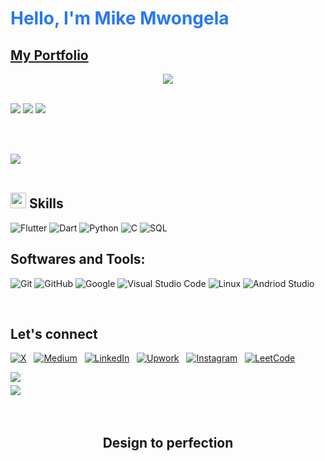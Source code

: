 <h1 style="color: #2878f0">Hello, I'm Mike Mwongela</h1>
<h2 style="color: #40A2E3">
<a href="https://Mike-205.github.io">My Portfolio</a></h2>
</a>

<!-- Info Header -->
<p align="center">
  <a href="https://github.com/Mike-205/readme-typing-svg"><img src="https://readme-typing-svg.herokuapp.com?font=Poppins&color=cyan&size=25&center=true&vCenter=true&width=600&height=100&lines=Software+Engineer...&hearts;++;Mobile+App+Developer,;Flutter+developer;Applied+Computer+Science+Student,;Active+Learner+and+Researcher,;Love+to+learn+new+stuffs..<3"></a>
</p>

<br/>

<!--My Github Stats-->
<picture style="width=600px">
<source
  srcset="https://github-readme-stats.vercel.app/api?username=Mike-205&show_icons=true&card_width=600px&theme=transparent&count_private=true&custom_title=My+Github+Stats%3A"
  media="(prefers-color-scheme: dark)"
/>
<source
  srcset="https://github-readme-stats.vercel.app/api?username=Mike-205&show_icons=true&card_width=600px&theme=outrun&count_private=true&custom_title=My+Github+Stats%3A"
  media="(prefers-color-scheme: light), (prefers-color-scheme: no-preference)"
/>
<img src="https://github-readme-stats.vercel.app/api?username=Mike-205&show_icons=true&card_width=600px&theme=outrun&count_private=true&custom_title=My+Github+Stats%3A" />
</picture>

<!--Github Streak-->
<picture style="width=600px">
<source
  srcset="https://streak-stats.demolab.com/?user=Mike-205&theme=transparent&exclude_days=Sun&card_width=600px&starting_year=2023"
  media="(prefers-color-scheme: dark)"
/>
<source
  srcset="https://streak-stats.demolab.com/?user=Mike-205&theme=outrun&exclude_days=Sun&card_width=600px&starting_year=2023"
  media="(prefers-color-scheme: light), (prefers-color-scheme: no-preference)"
/>

<img src="https://streak-stats.demolab.com/?user=Mike-205&theme=outrun&exclude_days=Sun&card_width=600px&starting_year=2023" />
</picture>

<!--Top Langs-->
<picture style="width=600px">
<source
  srcset="https://github-readme-stats.vercel.app/api/top-langs/?username=Mike-205&card_width=600px&theme=transparent&count_private=true&show_icons=true&custom_title=My+Top+Languages%3A&layout=compact&hide=html,css"
  media="(prefers-color-scheme: dark)"
/>
<source
  srcset="https://github-readme-stats.vercel.app/api/top-langs/?username=Mike-205&card_width=600px&theme=outrun&count_private=true&show_icons=true&custom_title=My+Top+Languages%3A&layout=compact&hide=html,css"
  media="(prefers-color-scheme: light), (prefers-color-scheme: no-preference)"
/>
<img src="https://github-readme-stats.vercel.app/api/top-langs/?username=Mike-205&card_width=600px&theme=outrun&count_private=true&show_icons=true&custom_title=My+Top+Languages%3A&layout=compact&hide=html,css" />
</picture>

<br><br>

<img src="https://user-images.githubusercontent.com/73097560/115834477-dbab4500-a447-11eb-908a-139a6edaec5c.gif"><br><br>

## <img src="https://media2.giphy.com/media/QssGEmpkyEOhBCb7e1/giphy.gif?cid=ecf05e47a0n3gi1bfqntqmob8g9aid1oyj2wr3ds3mg700bl&rid=giphy.gif" width ="25"><b> Skills</b>

![Flutter](https://img.shields.io/badge/Flutter-02569B?style=for-the-badge&logo=flutter&logoColor=white)
![Dart](https://img.shields.io/badge/Dart-0175C2?style=for-the-badge&logo=dart&logoColor=white)
![Python](https://img.shields.io/badge/Python%20-%2314354C.svg?style=for-the-badge&logo=python&logoColor=white)
![C](https://img.shields.io/badge/C%20-%232370ED.svg?style=for-the-badge&logo=c&logoColor=white)
![SQL](https://img.shields.io/badge/MySQL-00000F?style=for-the-badge&logo=mysql&logoColor=white)

## Softwares and Tools:

![Git](https://img.shields.io/badge/git-%23F05033.svg?style=for-the-badge&logo=git&logoColor=white)
![GitHub](https://img.shields.io/badge/github-%23121011.svg?style=for-the-badge&logo=github&logoColor=white)
![Google](https://img.shields.io/badge/google-%234285F4.svg?style=for-the-badge&logo=google&logoColor=white)
![Visual Studio Code](https://img.shields.io/badge/Visual%20Studio%20Code-0078d7.svg?style=for-the-badge&logo=visual-studio-code&logoColor=white)
![Linux](https://img.shields.io/badge/Linux-FCC624?style=for-the-badge&logo=linux&logoColor=black)
![Andriod Studio](https://img.shields.io/badge/Android_Studio-3DDC84?style=for-the-badge&logo=android-studio&logoColor=white)

<br>

## Let's connect

[![X](https://img.shields.io/badge/X-%23000000.svg?style=for-the-badge&logo=X&logoColor=white)](https://x.com/MikeMwosh)
&nbsp;
[![Medium](https://img.shields.io/badge/Facebook-1877F2?style=for-the-badge&logo=facebook&logoColor=white)](https://www.facebook.com/mike.mwosh.9/)
&nbsp;
[![LinkedIn](https://img.shields.io/badge/linkedin-%230077B5.svg?style=for-the-badge&logo=linkedin&logoColor=white&url=https%3A%2F%2Fwww.linkedin.com%2Fin%2FMike-205)](http://www.linkedin.com/in/mike-mwongela-a1097a25b)
&nbsp;
[![Upwork](https://img.shields.io/badge/UpWork-6FDA44?style=for-the-badge&logo=Upwork&logoColor=white&url=https%3A%2F%2Fwww.upwork.com%2Ffreelancers%2F%7E011893fb3469aa6f91)](https://www.upwork.com/freelancers/~01801a4dd8d84c7f89)
&nbsp;
[![Instagram](https://img.shields.io/badge/Instagram-%23E4405F.svg?style=for-the-badge&logo=Instagram&logoColor=white&url=https%3A%2F%2Fwww.instagram.com%2Fdaniel_muringe%2F)](https://www.instagram.com/mikemwosh/)
&nbsp;
[![LeetCode](https://img.shields.io/badge/-LeetCode-FFA116?style=for-the-badge&logo=LeetCode&logoColor=black)](https://leetcode.com/profile/)

<a href="mailto:mikemwongela1025@gmail.com" target="_blank">
<img src="https://img.shields.io/badge/gmail-%23EA4335.svg?style=for-the-badge&logo=gmail&logoColor=white" t=mail style="margin-bottom: 5px;" />
</a>

<br>
<img src="https://user-images.githubusercontent.com/73097560/115834477-dbab4500-a447-11eb-908a-139a6edaec5c.gif">
<br>
<br>
<br>

<div align='center'>

## <b>Design to perfection</b>

</div>
